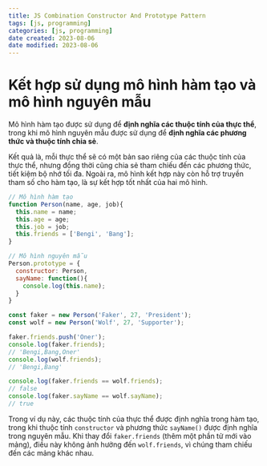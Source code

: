 ```yaml
---
title: JS Combination Constructor And Prototype Pattern
tags: [js, programming]
categories: [js, programming]
date created: 2023-08-06
date modified: 2023-08-06
---
```


# Kết hợp sử dụng mô hình hàm tạo và mô hình nguyên mẫu

Mô hình hàm tạo được sử dụng để **định nghĩa các thuộc tính của thực thể**, trong khi mô hình nguyên mẫu được sử dụng để **định nghĩa các phương thức và thuộc tính chia sẻ**.

Kết quả là, mỗi thực thể sẽ có một bản sao riêng của các thuộc tính của thực thể, nhưng đồng thời cũng chia sẻ tham chiếu đến các phương thức, tiết kiệm bộ nhớ tối đa. Ngoài ra, mô hình kết hợp này còn hỗ trợ truyền tham số cho hàm tạo, là sự kết hợp tốt nhất của hai mô hình.

```js
// Mô hình hàm tạo
function Person(name, age, job){
  this.name = name;
  this.age = age;
  this.job = job;
  this.friends = ['Bengi', 'Bang'];
}

// Mô hình nguyên mẫu
Person.prototype = {
  constructor: Person,
  sayName: function(){
    console.log(this.name);
  }
}

const faker = new Person('Faker', 27, 'President');
const wolf = new Person('Wolf', 27, 'Supporter');

faker.friends.push('Oner');
console.log(faker.friends);
// 'Bengi,Bang,Oner'
console.log(wolf.friends);
// 'Bengi,Bang'

console.log(faker.friends == wolf.friends);
// false
console.log(faker.sayName == wolf.sayName);
// true
```

Trong ví dụ này, các thuộc tính của thực thể được định nghĩa trong hàm tạo, trong khi thuộc tính `constructor` và phương thức `sayName()` được định nghĩa trong nguyên mẫu. Khi thay đổi `faker.friends` (thêm một phần tử mới vào mảng), điều này không ảnh hưởng đến `wolf.friends`, vì chúng tham chiếu đến các mảng khác nhau.
